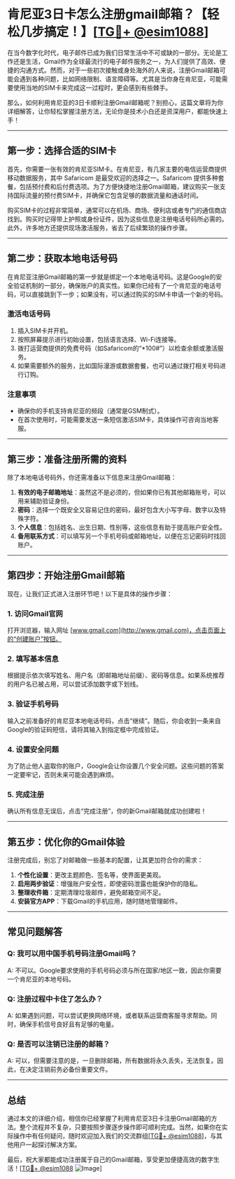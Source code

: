 # 肯尼亚3日卡怎么注册gmail邮箱？【轻松几步搞定！】[[TG💪+ @esim1088](https://t.me/s/esim1088)]

在当今数字化时代，电子邮件已成为我们日常生活中不可或缺的一部分。无论是工作还是生活，Gmail作为全球最流行的电子邮件服务之一，为人们提供了高效、便捷的沟通方式。然而，对于一些初次接触或身处海外的人来说，注册Gmail邮箱可能会遇到各种问题，比如网络限制、语言障碍等。尤其是当你身在肯尼亚，可能需要使用当地的SIM卡来完成这一过程时，更会感到有些棘手。

那么，如何利用肯尼亚的3日卡顺利注册Gmail邮箱呢？别担心，这篇文章将为你详细解答，让你轻松掌握注册方法，无论你是技术小白还是资深用户，都能快速上手！

---

## **第一步：选择合适的SIM卡**

首先，你需要一张有效的肯尼亚SIM卡。在肯尼亚，有几家主要的电信运营商提供移动数据服务，其中 Safaricom 是最受欢迎的选择之一。Safaricom 提供多种套餐，包括预付费和后付费选项。为了方便快捷地注册Gmail邮箱，建议购买一张支持国际流量的预付费SIM卡，并确保它包含足够的数据流量和通话时间。

购买SIM卡的过程非常简单，通常可以在机场、商场、便利店或者专门的通信商店找到。购买时记得带上护照或身份证件，因为这些信息是注册电话号码所必需的。此外，许多地方还提供现场激活服务，省去了后续繁琐的操作步骤。

---

## **第二步：获取本地电话号码**

在肯尼亚注册Gmail邮箱的第一步就是绑定一个本地电话号码。这是Google的安全验证机制的一部分，确保账户的真实性。如果你已经有了一个肯尼亚的电话号码，可以直接跳到下一步；如果没有，可以通过购买的SIM卡申请一个新的号码。

### **激活电话号码**
1. 插入SIM卡并开机。
2. 按照屏幕提示进行初始设置，包括语言选择、Wi-Fi连接等。
3. 拨打运营商提供的免费号码（如Safaricom的“*100#”）以检查余额或激活服务。
4. 如果需要额外的服务，比如国际漫游或数据套餐，也可以通过拨打相关号码进行订购。

### **注意事项**
- 确保你的手机支持肯尼亚的频段（通常是GSM制式）。
- 在首次使用时，可能需要发送一条短信激活SIM卡，具体操作可咨询当地客服。

---

## **第三步：准备注册所需的资料**

除了本地电话号码外，你还需准备以下信息来注册Gmail邮箱：

1. **有效的电子邮箱地址**：虽然这不是必须的，但如果你已有其他邮箱账号，可以用来辅助验证身份。
2. **密码**：选择一个既安全又容易记住的密码，最好包含大小写字母、数字以及特殊字符。
3. **个人信息**：包括姓名、出生日期、性别等，这些信息有助于提高账户安全性。
4. **备用联系方式**：可以填写另一个手机号码或邮箱地址，以便在忘记密码时找回账户。

---

## **第四步：开始注册Gmail邮箱**

现在，让我们正式进入注册环节吧！以下是具体的操作步骤：

### **1. 访问Gmail官网**
打开浏览器，输入网址 [www.gmail.com](http://www.gmail.com)，点击页面上的“创建账户”按钮。

### **2. 填写基本信息**
根据提示依次填写姓名、用户名（即邮箱地址前缀）、密码等信息。如果系统推荐的用户名已被占用，可以尝试添加数字或下划线。

### **3. 验证手机号码**
输入之前准备好的肯尼亚本地电话号码，点击“继续”。随后，你会收到一条来自Google的验证码短信，请将其输入到指定框中完成验证。

### **4. 设置安全问题**
为了防止他人盗取你的账户，Google会让你设置几个安全问题。这些问题的答案一定要牢记，否则未来可能会遇到麻烦。

### **5. 完成注册**
确认所有信息无误后，点击“完成注册”，你的新Gmail邮箱就成功创建啦！

---

## **第五步：优化你的Gmail体验**

注册完成后，别忘了对邮箱做一些基本的配置，让其更加符合你的需求：

1. **个性化设置**：更改主题颜色、签名等，使界面更美观。
2. **启用两步验证**：增强账户安全性，即使密码泄露也能保护你的隐私。
3. **整理收件箱**：定期清理垃圾邮件，避免邮箱空间不足。
4. **安装官方APP**：下载Gmail的手机应用，随时随地管理邮件。

---

## **常见问题解答**

### Q: 我可以用中国手机号码注册Gmail吗？
A: 不可以。Google要求使用的手机号码必须与所在国家/地区一致，因此你需要一个肯尼亚的本地号码。

### Q: 注册过程中卡住了怎么办？
A: 如果遇到问题，可以尝试更换网络环境，或者联系运营商客服寻求帮助。同时，确保手机信号良好且有足够的电量。

### Q: 是否可以注销已注册的邮箱？
A: 可以，但需要注意的是，一旦删除邮箱，所有数据将永久丢失，无法恢复。因此，在决定注销前务必备份重要文件。

---

## **总结**

通过本文的详细介绍，相信你已经掌握了利用肯尼亚3日卡注册Gmail邮箱的方法。整个流程并不复杂，只要按照步骤逐步操作即可顺利完成。当然，如果你在实际操作中有任何疑问，随时欢迎加入我们的交流群组[[TG💪+ @esim1088](https://t.me/s/esim1088)]，与其他用户一起探讨解决方案。

最后，祝大家都能成功注册属于自己的Gmail邮箱，享受更加便捷高效的数字生活！[[TG💪+ @esim1088](https://t.me/s/esim1088) ![Image](https://i.postimg.cc/4NQfJmqS/Snipaste-2025-05-13-00-14-12.png)]